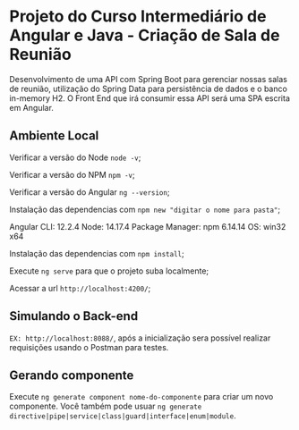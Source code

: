 # Projeto do Curso Intermediário de Angular e Java - Criação de Sala de Reunião

Desenvolvimento de uma API com Spring Boot para gerenciar nossas salas de reunião, utilização do Spring Data para persistência de dados e o banco in-memory H2. O Front End que irá consumir essa API será uma SPA escrita em Angular.

## Ambiente Local

Verificar a versão do Node `node -v`;

Verificar a versão do NPM  `npm -v`;

Verificar a versão do Angular `ng --version`;

Instalação das dependencias com `npm new "digitar o nome para pasta"`;



Angular CLI: 12.2.4
Node: 14.17.4
Package Manager: npm 6.14.14
OS: win32 x64



Instalação das dependencias com `npm install`;

Execute `ng serve` para que o projeto suba localmente;

 Acessar a url `http://localhost:4200/`;



## Simulando o Back-end

`EX: http://localhost:8088/`, após a inicialização sera possível realizar requisições usando o Postman para testes.

## Gerando componente

Execute `ng generate component nome-do-componente` para criar um novo componente. Você também pode usuar `ng generate directive|pipe|service|class|guard|interface|enum|module`.

